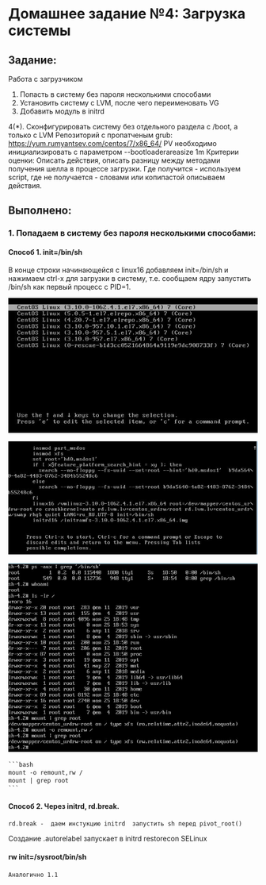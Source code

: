 # **Домашнее задание №4: Загрузка системы**

## **Задание:**
Работа с загрузчиком
1. Попасть в систему без пароля несколькими способами
2. Установить систему с LVM, после чего переименовать VG
3. Добавить модуль в initrd

4(*). Сконфигурировать систему без отдельного раздела с /boot, а только с LVM
Репозиторий с пропатченым grub: https://yum.rumyantsev.com/centos/7/x86_64/
PV необходимо инициализировать с параметром --bootloaderareasize 1m
Критерии оценки: Описать действия, описать разницу между методами получения шелла в процессе загрузки.
Где получится - используем script, где не получается - словами или копипастой описываем действия.

## **Выполнено:**

### 1. Попадаем в систему без пароля несколькими способами:

#### Способ 1. init=/bin/sh

В конце строки начинающейся с linux16 добавляем init=/bin/sh и нажимаем сtrl-x для
загрузки в систему, т.е. сообщаем ядру запустить /bin/sh как первый процесс с PID=1.
    
![Screen 1](./jpg/1.1.jpg)
    
![Screen 2](./jpg/1.2.jpg)
    
![Screen 3](./jpg/1.3.jpg)
    
    ```bash
    mount -o remount,rw /
    mount | grep root
    ```

#### Способ 2. Через initrd, rd.break.
    rd.break -  даем инстукцию initrd  запустить sh перед pivot_root()


Создание .autorelabel запускает в initrd restorecon SELinux


#### rw init=/sysroot/bin/sh
    Аналогично 1.1
